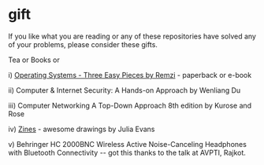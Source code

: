 # gift
If you like what you are reading or any of these repositories have solved any of your problems, please consider these gifts.  

Tea or Books or  

i) [Operating Systems - Three Easy Pieces by Remzi](http://pages.cs.wisc.edu/~remzi/OSTEP/) - paperback or e-book  

ii) Computer & Internet Security: A Hands-on Approach by Wenliang Du 

iii) Computer Networking A Top-Down Approach 8th edition by Kurose and Rose  

iv) [Zines](https://wizardzines.com/) - awesome drawings by Julia Evans  

v) Behringer HC 2000BNC Wireless Active Noise-Canceling Headphones with Bluetooth Connectivity -- got this thanks to the talk at AVPTI, Rajkot.  
